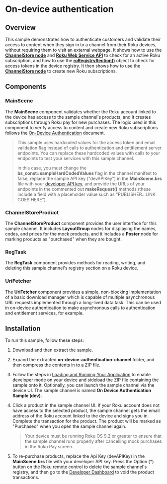 # On-device authentication

## Overview

This sample demonstrates how to authenticate customers and validate their access to content when they sign in to a channel from their Roku devices, without requiring them to visit an external webpage. It shows how to use the [**ChannelStore node**](docs/references/scenegraph/control-nodes/channelstore.md) and [**Roku Web Service API**](/docs/developer-program/roku-pay/roku-web-service.md) to check for an active Roku subscription, and how to use the [**roRegistrySection()**](/docs/references/brightscript/components/roregistrysection) object to check for access tokens in the device registry. It then shows how to use the  [**ChannelStore node**](docs/references/scenegraph/control-nodes/channelstore.md) to create new Roku subscriptions. 

## Components

### MainScene

The **MainScene** component validates whether the Roku account linked to the device has access to the sample channel's products, and it creates subscriptions through Roku pay for new purchases. The logic used in this component to verify access to content and create new Roku subscriptions follows the [On-Device Authentication](https://developer.roku.com/docs/developer-program/authentication/on-device-authentication.md#overview) document.  

> This sample uses hardcoded values for the access token and email validation flag instead of calls to authentication and entitlement server endpoints. You can replace these hardcoded values with calls to your endpoints to test your services with this sample channel. 
>
> In this case, you must change the **bs_const=sampleHardCodedValues** flag in the channel manifest to false, replace the sample API key ("devAPIKey") in the **MainScene.brs** file with your [developer API key](https://developer.roku.com/api/settings), and provide the URLs of your endpoints in the commented out **makeRequest()** methods (these include a field with a placeholder value such as "PUBLISHER...LINK GOES HERE").

### ChannelStoreProduct

The **ChannelStoreProduct** component provides the user interface for this sample channel.  It includes **LayoutGroup** nodes for displaying the names, codes, and prices for the mock products, and it includes a **Poster** node for marking products as "purchased" when they are bought.   

### RegTask

The **RegTask** component provides methods for reading, writing, and deleting this sample channel's registry section on a Roku device. 

### UriFetcher

The **UriFetcher** component provides a simple, non-blocking implementation of a basic download manager which is capable of multiple asynchronous URL requests implemented through a long-lived data task. This can be used in on-device authentication to make asynchronous calls to authentication and entitlement services, for example. 

## Installation

To run this sample, follow these steps:

1. Download and then extract the sample.

2. Expand the extracted **on-device-authentication-channel** folder, and then compress the contents in to a ZIP file.

3.  Follow the steps in [Loading and Running Your Application](https://developer.roku.com/en-gb/docs/developer-program/getting-started/developer-setup.md#step-1-set-up-your-roku-device-to-enable-developer-settings) to enable developer mode on your device and sideload the ZIP file containing the sample onto it.  Optionally, you can launch the sample channel via the device UI. The sample channel is named **On Device Authentication Sample (dev)**.

4.  Click a product in the sample channel UI. If your Roku account does not have access to the selected product, the sample channel gets the email address of the Roku account linked to the device and signs you in. Complete the transaction for the product. The product will be marked as "Purchased" when you open the sample channel again.

    > Your device must be running Roku OS 9.2 or greater to ensure that the sample channel runs properly after cancelling mock purchases in the Roku Pay screen.

5.  To re-purchase products, replace the Api Key (devAPIKey) in the **MainScene.brs** file with your developer API key.  Press the Option (*) button on the Roku remote control to delete the sample channel's registry, and then go to the [Developer Dashboard](https://developer.roku.com/users) to void the product transactions.  

